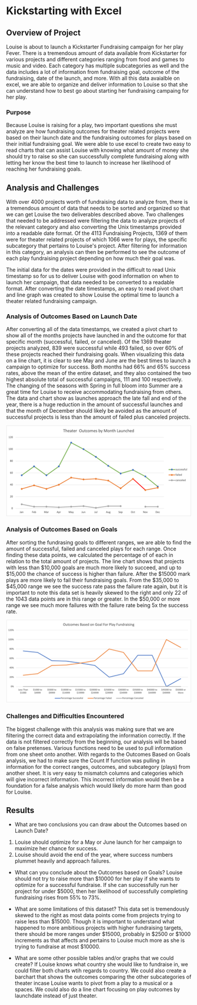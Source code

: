 # Kickstarting with Excel

## Overview of Project
Louise is about to launch a Kickstarter Fundraising campaign for her play Fever. There is a tremendous amount of data available from Kickstarter for various projects and different categories ranging from food and games to music and video. Each category has multiple subcategories as well and the data includes a lot of information from fundraising goal, outcome of the fundraising, date of the launch, and more. With all this data avaialble on excel, we are able to organize and deliver information to Louise so that she can understand how to best go about starting her fundraising campaing for her play. 

### Purpose
Because Louise is raising for a play, two important questions she must analyze are how fundraising outcomes for theater related projects were based on their launch date and the fundraising outcomes for plays based on their initial fundraising goal. We were able to use excel to create two easy to read charts that can assist Louise with knowing what amount of money she should try to raise so she can successfully complete fundraising along with letting her know the best time to launch to increase her likelihood of reaching her fundraising goals. 

## Analysis and Challenges
With over 4000 projects worth of fundraising data to analyze from, there is a tremendous amount of data that needs to be sorted and organized so that we can get Louise the two deliverables described above. Two challenges that needed to be addressed were filtering the data to analyze projects of the relevant category and also converting the Unix timestamps provided into a readable date format. Of the 4113 Fundraising Projects, 1369 of them were for theater related projects of which 1066 were for plays, the specific subcategory that pertains to Louise's project. After filtering for information in this category, an analysis can then be performed to see the outcome of each play fundraising project depending on how much their goal was. 

The initial data for the dates were provided in the difficult to read Unix timestamp so for us to deliver Louise with good information on when to launch her campaign, that data needed to be converted to a readable format. After converting the date timestamps, an easy to read pivot chart and line graph was created to show Louise the optimal time to launch a theater related fundraising campaign. 

### Analysis of Outcomes Based on Launch Date
After converting all of the data timestamps, we created a pivot chart to show all of the months projects have launched in and the outcome for that specific month (successful, failed, or canceled). Of the 1369 theater projects analyzed, 839 were successful while 493 failed, so over 60% of these projects reached their fundraising goals. When visualizing this data on a line chart, it is clear to see May and June are the best times to launch a campaign to optimize for success. Both months had 66% and 65% success rates, above the mean of the entire dataset, and they also contained the two highest absolute total of successful campaigns, 111 and 100 respectively. The changing of the seasons with Spring in full bloom into Summer are a great time for Louise to receive accommodating fundraising from others. The data and chart show as launches approach the late fall and end of the year, there is a huge reduction in the amount of successful launches and that the month of December should likely be avoided as the amount of successful projects is less than the amount of failed plus canceled projects. 

![Theater_Outcomes_vs_Launch](https://github.com/anandohrid/kickstarter-analysis/blob/main/Resources/Theater_Outcomes_vs_Launch.png)

### Analysis of Outcomes Based on Goals
After sorting the fundrasing goals to different ranges, we are able to find the amount of successful, failed and canceled plays for each range. Once finding these data points, we calculated the percentage of of each in relation to the total amount of projects. The line chart shows that projects with less than $10,000 goals are much more likely to succeed, and up to $15,000 the chance of success is higher than failure. After the $15000 mark plays are more likely to fail their fundraising goals. From the $35,000 to $45,000 range we see the success rate pass the failure rate again, but it is important to note this data set is heavily skewed to the right and only 22 of the 1043 data points are in this range or greater. In the $50,000 or more range we see much more failures with the failure rate being 5x the success rate. 

![Outcomes_vs_Goals](https://github.com/anandohrid/kickstarter-analysis/blob/main/Resources/Outcomes_vs_Goals.png)

### Challenges and Difficulties Encountered
The biggest challenge with this analysis was making sure that we are filtering the correct data and extrapolating the information correctly. If the data is not filtered correctly from the beginning, our analysis will be based on false pretenses. Various functions need to be used to pull information from one sheet onto another. With regards to the Outcomes Based on Goals analysis, we had to make sure the Count If function was pulling in information for the correct ranges, outcomes, and subcategory (plays) from another sheet. It is very easy to mismatch columns and categories which will give incorrect information. This incorrect information would then be a foundation for a false analysis which would likely do more harm than good for Louise. 

## Results

- What are two conclusions you can draw about the Outcomes based on Launch Date?
1) Louise should optimize for a May or June launch for her campaign to maximize her chance for success.
2) Louise should avoid the end of the year, where success numbers plummet heavily and approach failures.

- What can you conclude about the Outcomes based on Goals?
Louise should not try to raise more than $10000 for her play if she wants to optimize for a successful fundraise. If she can successfully run her project for under $5000, then her likelihood of successfully completing fundraising rises from 55% to 73%.

- What are some limitations of this dataset?
This data set is tremendously skewed to the right as most data points come from projects trying to raise less than $15000. Though it is important to understand what happened to more ambitious projects with higher fundraising targets, there should be more ranges under $15000, probably in $2500 or $1000 increments as that affects and pertains to Louise much more as she is trying to fundraise at most $10000. 

- What are some other possible tables and/or graphs that we could create?
If Louise knows what country she would like to fundraise in, we could filter both charts wtih regards to country. We could also create a barchart that shows the outcomes comparing the other subcategories of theater incase Louise wants to pivot from a play to a musical or a spaces. We could also do a line chart focusing on play outcomes by launchdate instead of just theater. 
